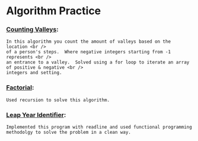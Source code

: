 # Algorithm Practice

<!-- ### [Apples & Oranges](#): -->

<!-- ### [Compare Triplets](#): -->

### [Counting Valleys](#):

    In this algorithm you count the amount of valleys based on the location <br />
    of a person's steps.  Where negative integers starting from -1 represents <br />
    an entrance to a valley.  Solved using a for loop to iterate an array of positive & negative <br />
    integers and setting.

<!-- ### [Diagonal Difference](#): -->

### [Factorial](#):

    Used recursion to solve this algorithm.

### [Leap Year Identifier](#):

    Implemented this program with readline and used functional programming methodolgy to solve the problem in a clean way.

<!-- ### [Merge Sort](#): -->

<!-- ### [Plus Minus](#): -->

<!-- ### [Simple Array Sum](#): -->

<!-- ### [Very Big Sum](#): -->
